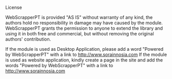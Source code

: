 License

WebScrapperPT is provided "AS IS" without warranty of any kind, the authors hold no responsibility in damage may have caused by the module. WebScrapperPT grants the permission to anyone to extend the library and using it in both free and commercial, but without removing the original authors' contribution.

If the module is used as Desktop Application, please add a word "Powered by WebScrapperPT" with a link to http://www.sorainnosia.com
If the module is used as website application, kindly create a page in the site and add the words "Powered by WebScrapperPT" with a link to http://www.sorainnosia.com